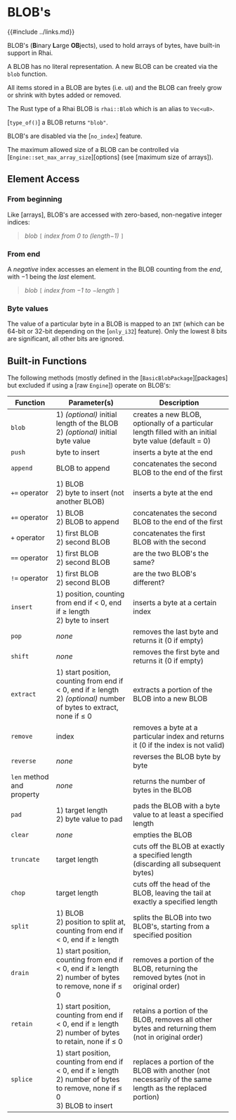 BLOB's
======

{{#include ../links.md}}

BLOB's (**B**inary **L**arge **OB**jects), used to hold arrays of bytes, have built-in support in Rhai.

A BLOB has no literal representation.  A new BLOB can be created via the `blob` function.

All items stored in a BLOB are bytes (i.e. `u8`) and the BLOB can freely grow or shrink with bytes
added or removed.

The Rust type of a Rhai BLOB is `rhai::Blob` which is an alias to `Vec<u8>`.

[`type_of()`] a BLOB returns `"blob"`.

BLOB's are disabled via the [`no_index`] feature.

The maximum allowed size of a BLOB can be controlled via [`Engine::set_max_array_size`][options]
(see [maximum size of arrays]).


Element Access
--------------

### From beginning

Like [arrays], BLOB's are accessed with zero-based, non-negative integer indices:

> _blob_ `[` _index from 0 to (length&minus;1)_ `]`

### From end

A _negative_ index accesses an element in the BLOB counting from the _end_, with &minus;1 being the
_last_ element.

> _blob_ `[` _index from &minus;1 to &minus;length_ `]`

### Byte values

The value of a particular byte in a BLOB is mapped to an `INT` (which can be 64-bit or 32-bit
depending on the [`only_i32`] feature).  Only the lowest 8 bits are significant, all other bits are
ignored.


Built-in Functions
-----------------

The following methods (mostly defined in the [`BasicBlobPackage`][packages] but excluded if using a [raw `Engine`]) operate on BLOB's:

| Function                  | Parameter(s)                                                                                                                     | Description                                                                                              |
| ------------------------- | -------------------------------------------------------------------------------------------------------------------------------- | -------------------------------------------------------------------------------------------------------- |
| `blob`                    | 1) _(optional)_ initial length of the BLOB<br/>2) _(optional)_ initial byte value                                                | creates a new BLOB, optionally of a particular length filled with an initial byte value (default = 0)    |
| `push`                    | byte to insert                                                                                                                   | inserts a byte at the end                                                                                |
| `append`                  | BLOB to append                                                                                                                   | concatenates the second BLOB to the end of the first                                                     |
| `+=` operator             | 1) BLOB<br/>2) byte to insert (not another BLOB)                                                                                 | inserts a byte at the end                                                                                |
| `+=` operator             | 1) BLOB<br/>2) BLOB to append                                                                                                    | concatenates the second BLOB to the end of the first                                                     |
| `+` operator              | 1) first BLOB<br/>2) second BLOB                                                                                                 | concatenates the first BLOB with the second                                                              |
| `==` operator             | 1) first BLOB<br/>2) second BLOB                                                                                                 | are the two BLOB's the same?                                                                             |
| `!=` operator             | 1) first BLOB<br/>2) second BLOB                                                                                                 | are the two BLOB's different?                                                                            |
| `insert`                  | 1) position, counting from end if < 0, end if ≥ length<br/>2) byte to insert                                                     | inserts a byte at a certain index                                                                        |
| `pop`                     | _none_                                                                                                                           | removes the last byte and returns it (0 if empty)                                                        |
| `shift`                   | _none_                                                                                                                           | removes the first byte and returns it (0 if empty)                                                       |
| `extract`                 | 1) start position, counting from end if < 0, end if ≥ length<br/>2) _(optional)_ number of bytes to extract, none if ≤ 0         | extracts a portion of the BLOB into a new BLOB                                                           |
| `remove`                  | index                                                                                                                            | removes a byte at a particular index and returns it (0 if the index is not valid)                        |
| `reverse`                 | _none_                                                                                                                           | reverses the BLOB byte by byte                                                                           |
| `len` method and property | _none_                                                                                                                           | returns the number of bytes in the BLOB                                                                  |
| `pad`                     | 1) target length<br/>2) byte value to pad                                                                                        | pads the BLOB with a byte value to at least a specified length                                           |
| `clear`                   | _none_                                                                                                                           | empties the BLOB                                                                                         |
| `truncate`                | target length                                                                                                                    | cuts off the BLOB at exactly a specified length (discarding all subsequent bytes)                        |
| `chop`                    | target length                                                                                                                    | cuts off the head of the BLOB, leaving the tail at exactly a specified length                            |
| `split`                   | 1) BLOB<br/>2) position to split at, counting from end if < 0, end if ≥ length                                                   | splits the BLOB into two BLOB's, starting from a specified position                                      |
| `drain`                   | 1) start position, counting from end if < 0, end if ≥ length<br/>2) number of bytes to remove, none if ≤ 0                       | removes a portion of the BLOB, returning the removed bytes (not in original order)                       |
| `retain`                  | 1) start position, counting from end if < 0, end if ≥ length<br/>2) number of bytes to retain, none if ≤ 0                       | retains a portion of the BLOB, removes all other bytes and returning them (not in original order)        |
| `splice`                  | 1) start position, counting from end if < 0, end if ≥ length<br/>2) number of bytes to remove, none if ≤ 0<br/>3) BLOB to insert | replaces a portion of the BLOB with another (not necessarily of the same length as the replaced portion) |
